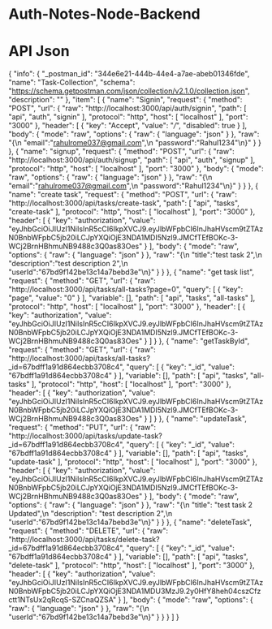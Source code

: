 # Auth-Notes-Node-Backend
# API Json

{
    "info": {
        "_postman_id": "344e6e21-444b-44e4-a7ae-abeb01346fde",
        "name": "Task-Collection",
        "schema": "https://schema.getpostman.com/json/collection/v2.1.0/collection.json",
        "description": ""
    },
    "item": [
        {
            "name": "Signin",
            "request": {
                "method": "POST",
                "url": {
                    "raw": "http://localhost:3000/api/auth/signin",
                    "path": [
                        "api",
                        "auth",
                        "signin"
                    ],
                    "protocol": "http",
                    "host": [
                        "localhost"
                    ],
                    "port": "3000"
                },
                "header": [
                    {
                        "key": "Accept",
                        "value": "*/*",
                        "disabled": true
                    }
                ],
                "body": {
                    "mode": "raw",
                    "options": {
                        "raw": {
                            "language": "json"
                        }
                    },
                    "raw": "{\n  \"email\":\"rahulrome037@gmail.com\",\n  \"password\":\"Rahul1234\"\n}"
                }
            }
        },
        {
            "name": "signup",
            "request": {
                "method": "POST",
                "url": {
                    "raw": "http://localhost:3000/api/auth/signup",
                    "path": [
                        "api",
                        "auth",
                        "signup"
                    ],
                    "protocol": "http",
                    "host": [
                        "localhost"
                    ],
                    "port": "3000"
                },
                "body": {
                    "mode": "raw",
                    "options": {
                        "raw": {
                            "language": "json"
                        }
                    },
                    "raw": "{\n  \"email\":\"rahulrome037@gmail.com\",\n  \"password\":\"Rahul1234\"\n}"
                }
            }
        },
        {
            "name": "create task",
            "request": {
                "method": "POST",
                "url": {
                    "raw": "http://localhost:3000/api/tasks/create-task",
                    "path": [
                        "api",
                        "tasks",
                        "create-task"
                    ],
                    "protocol": "http",
                    "host": [
                        "localhost"
                    ],
                    "port": "3000"
                },
                "header": [
                    {
                        "key": "authorization",
                        "value": "eyJhbGciOiJIUzI1NiIsInR5cCI6IkpXVCJ9.eyJlbWFpbCI6InJhaHVscm9tZTAzN0BnbWFpbC5jb20iLCJpYXQiOjE3NDA1MDI5Nzl9.JMCfTEfBOKc-3-WCj2BrnHBhmuNB9488c3Q0as83Oes"
                    }
                ],
                "body": {
                    "mode": "raw",
                    "options": {
                        "raw": {
                            "language": "json"
                        }
                    },
                    "raw": "{\n  \"title\":\"test task 2\",\n  \"description\":\"test description 2\",\n  \"userId\":\"67bd9f142be13c14a7bebd3e\"\n}"
                }
            }
        },
        {
            "name": "get task list",
            "request": {
                "method": "GET",
                "url": {
                    "raw": "http://localhost:3000/api/tasks/all-tasks?page=0",
                    "query": [
                        {
                            "key": "page",
                            "value": "0"
                        }
                    ],
                    "variable": [],
                    "path": [
                        "api",
                        "tasks",
                        "all-tasks"
                    ],
                    "protocol": "http",
                    "host": [
                        "localhost"
                    ],
                    "port": "3000"
                },
                "header": [
                    {
                        "key": "authorization",
                        "value": "eyJhbGciOiJIUzI1NiIsInR5cCI6IkpXVCJ9.eyJlbWFpbCI6InJhaHVscm9tZTAzN0BnbWFpbC5jb20iLCJpYXQiOjE3NDA1MDI5Nzl9.JMCfTEfBOKc-3-WCj2BrnHBhmuNB9488c3Q0as83Oes"
                    }
                ]
            }
        },
        {
            "name": "getTaskById",
            "request": {
                "method": "GET",
                "url": {
                    "raw": "http://localhost:3000/api/tasks/all-tasks?_id=67bdff1a91d864ecbb3708c4",
                    "query": [
                        {
                            "key": "_id",
                            "value": "67bdff1a91d864ecbb3708c4"
                        }
                    ],
                    "variable": [],
                    "path": [
                        "api",
                        "tasks",
                        "all-tasks"
                    ],
                    "protocol": "http",
                    "host": [
                        "localhost"
                    ],
                    "port": "3000"
                },
                "header": [
                    {
                        "key": "authorization",
                        "value": "eyJhbGciOiJIUzI1NiIsInR5cCI6IkpXVCJ9.eyJlbWFpbCI6InJhaHVscm9tZTAzN0BnbWFpbC5jb20iLCJpYXQiOjE3NDA1MDI5Nzl9.JMCfTEfBOKc-3-WCj2BrnHBhmuNB9488c3Q0as83Oes"
                    }
                ]
            }
        },
        {
            "name": "updateTask",
            "request": {
                "method": "PUT",
                "url": {
                    "raw": "http://localhost:3000/api/tasks/update-task?_id=67bdff1a91d864ecbb3708c4",
                    "query": [
                        {
                            "key": "_id",
                            "value": "67bdff1a91d864ecbb3708c4"
                        }
                    ],
                    "variable": [],
                    "path": [
                        "api",
                        "tasks",
                        "update-task"
                    ],
                    "protocol": "http",
                    "host": [
                        "localhost"
                    ],
                    "port": "3000"
                },
                "header": [
                    {
                        "key": "authorization",
                        "value": "eyJhbGciOiJIUzI1NiIsInR5cCI6IkpXVCJ9.eyJlbWFpbCI6InJhaHVscm9tZTAzN0BnbWFpbC5jb20iLCJpYXQiOjE3NDA1MDI5Nzl9.JMCfTEfBOKc-3-WCj2BrnHBhmuNB9488c3Q0as83Oes"
                    }
                ],
                "body": {
                    "mode": "raw",
                    "options": {
                        "raw": {
                            "language": "json"
                        }
                    },
                    "raw": "{\n  \"title\": \"test task 2 Updated\",\n  \"description\": \"test description 2\",\n  \"userId\":\"67bd9f142be13c14a7bebd3e\"\n}"
                }
            }
        },
        {
            "name": "deleteTask",
            "request": {
                "method": "DELETE",
                "url": {
                    "raw": "http://localhost:3000/api/tasks/delete-task?_id=67bdff1a91d864ecbb3708c4",
                    "query": [
                        {
                            "key": "_id",
                            "value": "67bdff1a91d864ecbb3708c4"
                        }
                    ],
                    "variable": [],
                    "path": [
                        "api",
                        "tasks",
                        "delete-task"
                    ],
                    "protocol": "http",
                    "host": [
                        "localhost"
                    ],
                    "port": "3000"
                },
                "header": [
                    {
                        "key": "authorization",
                        "value": "eyJhbGciOiJIUzI1NiIsInR5cCI6IkpXVCJ9.eyJlbWFpbCI6InJhaHVscm9tZTAzN0BnbWFpbC5jb20iLCJpYXQiOjE3NDA1MDU3MzJ9.2y0HfY8heh04cszCfzctt1NTsUx2qRcqS-SZCnaQZSA"
                    }
                ],
                "body": {
                    "mode": "raw",
                    "options": {
                        "raw": {
                            "language": "json"
                        }
                    },
                    "raw": "{\n  \"userId\":\"67bd9f142be13c14a7bebd3e\"\n}"
                }
            }
        }
    ]
}
 
